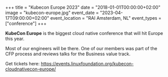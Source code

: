 +++
title = "Kubecon Europe 2023"
date = "2018-01-01T00:00:00+02:00"
image = "kubecon-europe.jpg"
event_date = "2023-04-17T09:00:00+02:00"
event_location = "RAI Amsterdam, NL"
event_types = ["conference"]
+++

**KubeCon Europe** is the biggest cloud native conference that will hit Europe
this year.

Most of our engineers will be there. One of our members was part of the CFP
process and reviews talks for the Business value track.

Get tickets here:
https://events.linuxfoundation.org/kubecon-cloudnativecon-europe/
